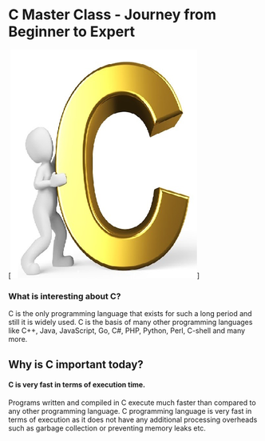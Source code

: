 # C Master Class - Journey from Beginner to Expert

[![Image](https://github.com/enhance-easily/c-language/blob/main/pic/Digital_PIC.PNG)]


### What is interesting about C?

C is the only programming language that exists for such a long period and still it is widely used. C is the basis of many other programming languages like C++, Java, JavaScript, Go, C#, PHP, Python, Perl, C-shell and many more.

## Why is C important today?
#### C is very fast in terms of execution time.

Programs written and compiled in C execute much faster than compared to any other programming language. C programming language is very fast in terms of execution as it does not have any additional processing overheads such as garbage collection or preventing memory leaks etc.